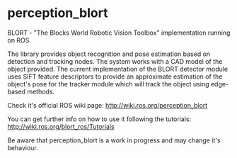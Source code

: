 perception_blort
================

BLORT - "The Blocks World Robotic Vision Toolbox" implementation running on ROS.


The library provides object recognition and pose estimation based on detection and tracking nodes. 
The system works with a CAD model of the object provided. 
The current implementation of the BLORT detector module uses SIFT feature descriptors to provide an approximate estimation of 
the object's pose for the tracker module which will track the object using edge-based methods. 


Check it's official ROS wiki page: http://wiki.ros.org/perception_blort


You can get further info on how to use it following the tutorials: http://wiki.ros.org/blort_ros/Tutorials


Be aware that perception_blort is a work in progress and may change it's behaviour.

